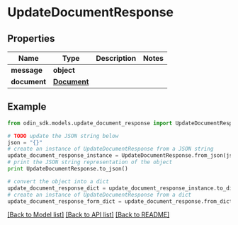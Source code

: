 # UpdateDocumentResponse


## Properties

Name | Type | Description | Notes
------------ | ------------- | ------------- | -------------
**message** | **object** |  | 
**document** | [**Document**](Document.md) |  | 

## Example

```python
from odin_sdk.models.update_document_response import UpdateDocumentResponse

# TODO update the JSON string below
json = "{}"
# create an instance of UpdateDocumentResponse from a JSON string
update_document_response_instance = UpdateDocumentResponse.from_json(json)
# print the JSON string representation of the object
print UpdateDocumentResponse.to_json()

# convert the object into a dict
update_document_response_dict = update_document_response_instance.to_dict()
# create an instance of UpdateDocumentResponse from a dict
update_document_response_form_dict = update_document_response.from_dict(update_document_response_dict)
```
[[Back to Model list]](../README.md#documentation-for-models) [[Back to API list]](../README.md#documentation-for-api-endpoints) [[Back to README]](../README.md)


